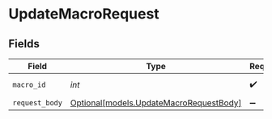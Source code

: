# UpdateMacroRequest


## Fields

| Field                                                                          | Type                                                                           | Required                                                                       | Description                                                                    |
| ------------------------------------------------------------------------------ | ------------------------------------------------------------------------------ | ------------------------------------------------------------------------------ | ------------------------------------------------------------------------------ |
| `macro_id`                                                                     | *int*                                                                          | :heavy_check_mark:                                                             | The ID of the macro                                                            |
| `request_body`                                                                 | [Optional[models.UpdateMacroRequestBody]](../models/updatemacrorequestbody.md) | :heavy_minus_sign:                                                             | N/A                                                                            |